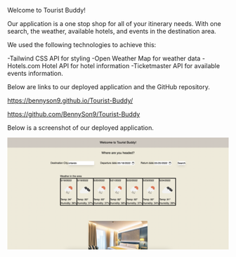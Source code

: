 Welcome to Tourist Buddy!

Our application is a one stop shop for all of your itinerary needs. With one search, the weather, available hotels, and events in the destination area.

We used the following technologies to achieve this:

-Tailwind CSS API for styling
-Open Weather Map for weather data
-Hotels.com Hotel API for hotel information
-Ticketmaster API for available events information.

Below are links to our deployed application and the GitHub repository.

https://bennyson9.github.io/Tourist-Buddy/

https://github.com/BennySon9/Tourist-Buddy

Below is a screenshot of our deployed application.

![](./assets/IMG/Tourist-buddy.png)